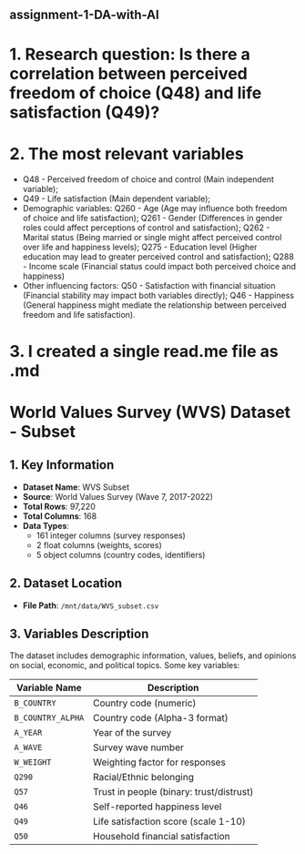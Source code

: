 ## assignment-1-DA-with-AI
# 1. Research question: Is there a correlation between perceived freedom of choice (Q48) and life satisfaction (Q49)?

# 2. The most relevant variables
- Q48 - Perceived freedom of choice and control (Main independent variable);
- Q49 - Life satisfaction (Main dependent variable);
- Demographic variables: Q260 - Age (Age may influence both freedom of choice and life satisfaction); Q261 - Gender (Differences in gender roles could affect perceptions of control and satisfaction); Q262 -   Marital status (Being married or single might affect perceived control over life and happiness levels); Q275 - Education level (Higher education may lead to greater perceived control and satisfaction); Q288 - Income scale (Financial status could impact both perceived choice and happiness)
- Other influencing factors: Q50 - Satisfaction with financial situation (Financial stability may impact both variables directly); Q46 - Happiness (General happiness might mediate the relationship between perceived freedom and life satisfaction).

# 3. I created a single read.me file as .md
# World Values Survey (WVS) Dataset - Subset

## 1. Key Information
- **Dataset Name**: WVS Subset
- **Source**: World Values Survey (Wave 7, 2017-2022)
- **Total Rows**: 97,220
- **Total Columns**: 168
- **Data Types**:
  - 161 integer columns (survey responses)
  - 2 float columns (weights, scores)
  - 5 object columns (country codes, identifiers)

## 2. Dataset Location
- **File Path**: `/mnt/data/WVS_subset.csv`

## 3. Variables Description
The dataset includes demographic information, values, beliefs, and opinions on social, economic, and political topics. Some key variables:

| Variable Name   | Description |
|----------------|-------------|
| `B_COUNTRY`    | Country code (numeric) |
| `B_COUNTRY_ALPHA` | Country code (Alpha-3 format) |
| `A_YEAR`       | Year of the survey |
| `A_WAVE`       | Survey wave number |
| `W_WEIGHT`     | Weighting factor for responses |
| `Q290`         | Racial/Ethnic belonging |
| `Q57`          | Trust in people (binary: trust/distrust) |
| `Q46`          | Self-reported happiness level |
| `Q49`          | Life satisfaction score (scale 1-10) |
| `Q50`          | Household financial satisfaction |


